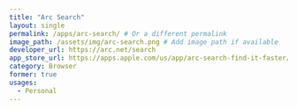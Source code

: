 ```yaml
---
title: "Arc Search"
layout: single
permalink: /apps/arc-search/ # Or a different permalink
image_path: /assets/img/arc-search.png # Add image path if available
developer_url: https://arc.net/search
app_store_url: https://apps.apple.com/us/app/arc-search-find-it-faster/id6472513080
category: Browser
former: true
usages:
  - Personal
---
```

